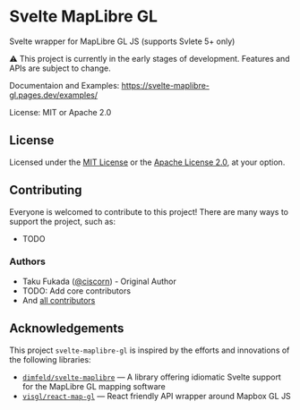 # Svelte MapLibre GL

Svelte wrapper for MapLibre GL JS (supports Svlete 5+ only)

⚠️ This project is currently in the early stages of development. Features and APIs are subject to change.

Documentaion and Examples: https://svelte-maplibre-gl.pages.dev/examples/

License: MIT or Apache 2.0

## License

Licensed under the [MIT License](./LICENSE-MIT.txt) or the [Apache License 2.0](./LICENSE-APACHE.txt), at your option.

## Contributing

Everyone is welcomed to contribute to this project! There are many ways to support the project, such as:

- TODO

### Authors

- Taku Fukada ([@ciscorn](https://github.com/ciscorn/)) - Original Author
- TODO: Add core contributors
- And [all contributors](https://github.com/MIERUNE/svelte-maplibre-gl/graphs/contributors)

## Acknowledgements

This project `svelte-maplibre-gl` is inspired by the efforts and innovations of the following libraries:

- [`dimfeld/svelte-maplibre`](https://github.com/dimfeld/svelte-maplibre) &mdash; A library offering idiomatic Svelte support for the MapLibre GL mapping software
- [`visgl/react-map-gl`](https://github.com/visgl/react-map-gl) &mdash; React friendly API wrapper around Mapbox GL JS
